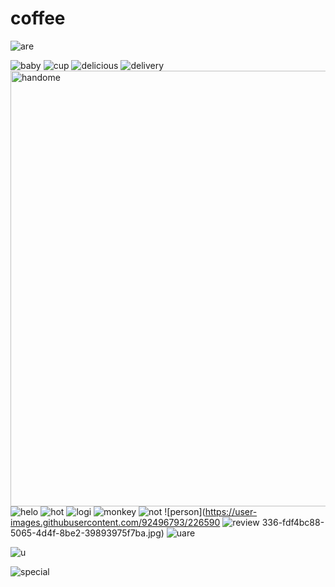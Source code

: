 # coffee
![are](https://user-images.githubusercontent.com/92496793/226589828-768227d3-12ca-41a7-847c-d4b2fb296b68.png)

![baby](https://user-images.githubusercontent.com/92496793/226589990-81ecdff7-2602-4bcb-8073-7c2daae44990.png)
![cup](https://user-images.githubusercontent.com/92496793/226590019-2b436536-11fc-4f5c-93ec-03bee12c83b9.png)
![delicious](https://user-images.githubusercontent.com/92496793/226590066-6e676bfa-8bff-4e24-be20-d1464af51982.png)
![delivery](https://user-images.githubusercontent.com/92496793/226590082-4bdb4ccb-3316-4fdd-9d0f-1e0f3d87d1d7.png)
<img width="697" alt="handome" src="https://user-images.githubusercontent.com/92496793/226590095-0532fca2-6c04-4a00-bd71-2ea55b837b2d.png">
![helo](https://user-images.githubusercontent.com/92496793/226590122-199d56e1-fe47-44bc-87a3-cf607f285268.jpg)
![hot](https://user-images.githubusercontent.com/92496793/226590215-f53798d8-bfb3-4299-95d0-f4f3d184ae40.png)
![logi](https://user-images.githubusercontent.com/92496793/226590241-dd946379-ba85-4eba-b4ec-03540337ce2a.png)
![monkey](https://user-images.githubusercontent.com/92496793/226590275-16a4714e-9647-45c9-9678-35e0718e6ab9.jpeg)
![not](https://user-images.githubusercontent.com/92496793/226590317-3128faae-9697-4308-aa15-5abf1fd306b0.png)
![person](https://user-images.githubusercontent.com/92496793/226590
![review](https://user-images.githubusercontent.com/92496793/226590354-1888c67a-5e5c-422c-b195-48b2ff192849.jpg)
336-fdf4bc88-5065-4d4f-8be2-39893975f7ba.jpg)
![uare](https://user-images.githubusercontent.com/92496793/226590440-006dc57a-4533-49fb-9597-f43453b90669.png)

![u](https://user-images.githubusercontent.com/92496793/226590396-17162d0a-683e-4f61-ad70-64a19d50fb36.png)

![special](https://user-images.githubusercontent.com/92496793/226590371-61176ede-8067-4c8c-8e2b-0c7d82956208.png)

